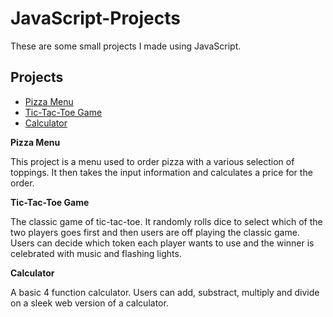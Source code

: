 # JavaScript-Projects
These are some small projects I made using JavaScript.
## Projects
* [Pizza Menu](https://github.com/dzmit83/JavaScript-Projects/tree/main/Pizza_Project)
* [Tic-Tac-Toe Game](https://github.com/dzmit83/JavaScript-Projects/tree/main/TicTacToe)
* [Calculator](https://github.com/dzmit83/JavaScript-Projects/tree/main/Calculator)

**Pizza Menu**

 This project is a menu used to order pizza with a various selection of toppings. It then takes the
 input information and calculates a price for the order.

 **Tic-Tac-Toe Game**

 The classic game of tic-tac-toe. It randomly rolls dice to select which of the two players goes first
 and then users are off playing the classic game. Users can decide which token each player wants to
 use and the winner is celebrated with music and flashing lights.

 **Calculator**

 A basic 4 function calculator. Users can add, substract, multiply and divide on a sleek web version
 of a calculator.

